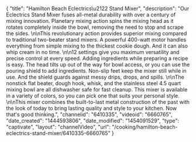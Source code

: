 {
    "title": "Hamilton Beach Eclectrics\u2122 Stand Mixer",
    "description": "Our Eclectrics Stand Mixer fuses all-metal durability with over a century of mixing innovation. Planetary mixing action spins the mixing head as it rotates completely inside the bowl, removing the need to stop and scrape the sides. \n\nThis revolutionary action provides superior mixing compared to traditional two-beater stand mixers. A powerful 400-watt motor handles everything from simple mixing to the thickest cookie dough. And it can also whip cream in no time. \n\n12 settings give you maximum versatility and precise control at every speed. Adding ingredients while preparing a recipe is easy. The head tilts up out of the way for bowl access, or you can use the pouring shield to add ingredients. Non-slip feet keep the mixer still while in use. And the shield guards against messy drips, drops, and spills. \n\nThe nonstick flat beater, dough hook, whisk, and the stainless steel 4.5 quart mixing bowl are all dishwasher safe for fast cleanup. This mixer is available in a variety of colors, so you can pick one that suits your personal style. \n\nThis mixer combines the built-to-last metal construction of the past with the look of today to bring lasting quality and style to your kitchen. Now that's good thinking.",
    "channelid": "6410335",
    "videoid": "6660765",
    "date_created": "1444593806",
    "date_modified": "1454091529",
    "type": "captivate",
    "layout": "channelVideo",
    "url": "\/cooking\/hamilton-beach-eclectrics-stand-mixer\/6410335-6660765"
}